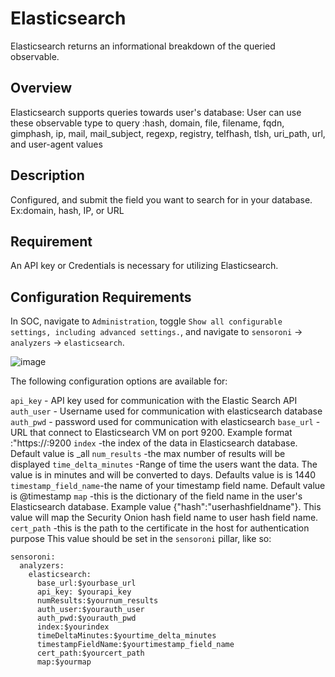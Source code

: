 # Elasticsearch
Elasticsearch returns an informational breakdown of the queried observable.

## Overview
Elasticsearch supports queries towards user's database:
User can use these observable type to query :hash, domain, file, filename, fqdn, gimphash, ip, mail, mail_subject, regexp, registry, telfhash, tlsh, uri_path, url, and user-agent values

## Description
Configured, and submit the field you want to search for in your database. Ex:domain, hash, IP, or URL

## Requirement
An API key or Credentials is necessary for utilizing Elasticsearch.

## Configuration Requirements

In SOC, navigate to `Administration`, toggle `Show all configurable settings, including advanced settings.`, and navigate to `sensoroni` -> `analyzers` -> `elasticsearch`.

![image](https://github.com/RyHoa/securityonion/assets/129560634/2c40fd49-5d95-4eee-b1cc-9ab70160de7a)


The following configuration options are available for:

``api_key`` - API key used for communication with the Elastic Search API
``auth_user``          - Username used for communication with elasticsearch database
``auth_pwd``           - password used for communication with elasticsearch
``base_url``          - URL that connect to Elasticsearch VM on port 9200. Example format :"https://<your IP address>:9200
``index``             -the index of the data in Elasticsearch database. Default value is _all
``num_results``        -the max number of results will be displayed
``time_delta_minutes``  -Range of time the users want the data. The value is in minutes and will be converted to days. Defaults value is is 1440
``timestamp_field_name``-the name of your timestamp field name. Default value is @timestamp
``map``               -this is the dictionary of the field name in the user's Elasticsearch database. Example value {"hash":"userhashfieldname"}. This value will map the Security Onion hash field name to user hash field name.
``cert_path``         -this is the path to the certificate in the host for authentication purpose 
This value should be set in the ``sensoroni`` pillar, like so:

```
sensoroni:
  analyzers:
    elasticsearch:
      base_url:$yourbase_url
      api_key: $yourapi_key
      numResults:$yournum_results
      auth_user:$yourauth_user
      auth_pwd:$yourauth_pwd
      index:$yourindex
      timeDeltaMinutes:$yourtime_delta_minutes
      timestampFieldName:$yourtimestamp_field_name
      cert_path:$yourcert_path
      map:$yourmap
```
